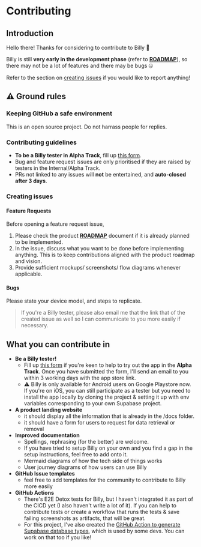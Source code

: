 # Contributing

## Introduction 

Hello there! Thanks for considering to contribute to Billy 💚

Billy is still **very early in the development phase** (refer to [**ROADMAP**](https://lyqht.github.io/Billy/docs/roadmap/checklist)), so there may not be a lot of features and there may be bugs 🤐

Refer to the section on [creating issues](#creating-issues) if you would like to report anything!

## ⚠️ Ground rules

### Keeping GitHub a safe environment

This is an open source project. Do not harrass people for replies.

### Contributing guidelines

- **To be a Billy tester in Alpha Track**, fill up [this form](https://forms.gle/wuPpNzA3qiM3jcJ87).
- Bug and feature request issues are only prioritised if they are raised by testers in the Internal/Alpha Track. 
- PRs not linked to any issues will **not** be entertained, and **auto-closed after 3 days**.

### Creating issues
#### Feature Requests

Before opening a feature request issue, 
1. Please check the product [**ROADMAP**](https://lyqht.github.io/Billy/docs/roadmap/checklist) document if it is already planned to be implemented.
2. In the issue, discuss what you want to be done before implementing anything. This is to keep contributions aligned with the product roadmap and vision. 
3. Provide sufficient mockups/ screenshots/ flow diagrams whenever applicable.

#### Bugs

Please state your device model, and steps to replicate.

> If you're a Billy tester, please also email me that the link that of the created issue as well so I can communicate to you more easily if necessary.

## What you can contribute in

- **Be a Billy tester!**
  - Fill up [this form](https://docs.google.com/forms/d/e/1FAIpQLSfOIzpqG8y84FHHmqC3Jauy2RTx4xKd6M_oXDS5fBZ9kYFnlg/viewform) if you're keen to help to try out the app in the **Alpha Track**. Once you have submitted the form, I'll send an email to you within 3 working days with the app store link.
  - ⚠️ Billy is only available for Android users on Google Playstore now. If you're on iOS, you can still participate as a tester but you need to install the app locally by cloning the project & setting it up with env variables corresponding to your own Supabase project.
- **A product landing website**
  - it should display all the information that is already in the /docs folder.
  - it should have a form for users to request for data retrieval or removal
- **Improved documentation**
  - Spellings, rephrasing (for the better) are welcome.
  - If you have tried to setup Billy on your own and you find a gap in the setup instructions, feel free to add onto it.
  - Mermaid diagrams of how the tech side of things works
  - User journey diagrams of how users can use Billy
- **GitHub Issue templates**
  - feel free to add templates for the community to contribute to Billy more easily
- **GitHub Actions**
  - There's E2E Detox tests for Billy, but I haven't integrated it as part of the CICD yet (I also haven't write a lot of it). If you can help to contribute tests or create a workflow that runs the tests & save failing screenshots as artifacts, that will be great.
  - For this project, I've also created the [GitHub Action to generate Supabase database types](https://github.com/lyqht/generate-supabase-db-types-github-action), which is used by some devs. You can work on that too if you like!

